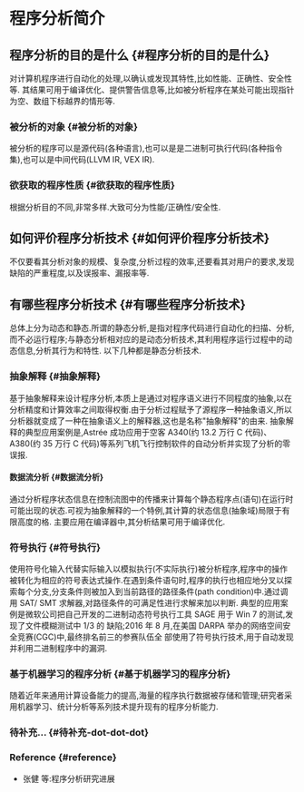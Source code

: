 # 程序分析简介


## 程序分析的目的是什么 {#程序分析的目的是什么}

对计算机程序进行自动化的处理,以确认或发现其特性,比如性能、正确性、安全性等.
其结果可用于编译优化、提供警告信息等,比如被分析程序在某处可能出现指针为空、数组下标越界的情形等.


### 被分析的对象 {#被分析的对象}

被分析的程序可以是源代码(各种语言),也可以是是二进制可执行代码(各种指令集),也可以是中间代码(LLVM IR, VEX IR).


### 欲获取的程序性质 {#欲获取的程序性质}

根据分析目的不同,非常多样.大致可分为性能/正确性/安全性.


## 如何评价程序分析技术 {#如何评价程序分析技术}

不仅要看其分析对象的规模、复杂度,分析过程的效率,还要看其对用户的要求,发现缺陷的严重程度,以及误报率、漏报率等.


## 有哪些程序分析技术 {#有哪些程序分析技术}

总体上分为动态和静态.所谓的静态分析,是指对程序代码进行自动化的扫描、分析,而不必运行程序;与静态分析相对应的是动态分析技术,其利用程序运行过程中的动态信息,分析其行为和特性.
以下几种都是静态分析技术.


### 抽象解释 {#抽象解释}

基于抽象解释来设计程序分析,本质上是通过对程序语义进行不同程度的抽象,以在分析精度和计算效率之间取得权衡.由于分析过程赋予了源程序一种抽象语义,所以分析器就变成了一种在抽象语义上的解释器,这也是名称"抽象解释"的由来.
抽象解释的典型应用案例是,Astrée 成功应用于空客 A340(约 13.2 万行 C 代码)、 A380(约 35 万行 C 代码)等系列飞机飞行控制软件的自动分析并实现了分析的零误报.


#### 数据流分析 {#数据流分析}

通过分析程序状态信息在控制流图中的传播来计算每个静态程序点(语句)在运行时可能出现的状态.可视为抽象解释的一个特例,其计算的状态信息(抽象域)局限于有限高度的格.
主要应用在编译器中,其分析结果可用于编译优化.


### 符号执行 {#符号执行}

使用符号化输入代替实际输入以模拟执行(不实际执行)被分析程序,程序中的操作被转化为相应的符号表达式操作.在遇到条件语句时,程序的执行也相应地分叉以探索每个分支,分支条件则被加入到当前路径的路径条件(path condition)中.通过调用 SAT/ SMT 求解器,对路径条件的可满足性进行求解来加以判断.
典型的应用案例是微软公司把自己开发的二进制动态符号执行工具 SAGE 用于 Win 7 的测试,发现了文件模糊测试中 1/3 的 缺陷;2016 年 8 月,在美国 DARPA 举办的网络空间安全竞赛(CGC)中,最终排名前三的参赛队伍全 部使用了符号执行技术,用于自动发现并利用二进制程序中的漏洞.


### 基于机器学习的程序分析 {#基于机器学习的程序分析}

随着近年来通用计算设备能力的提高,海量的程序执行数据被存储和管理;研究者采用机器学习、统计分析等系列技术提升现有的程序分析能力.


### 待补充... {#待补充-dot-dot-dot}


### Reference {#reference}

-   张健 等:程序分析研究进展

